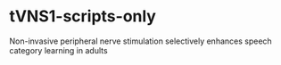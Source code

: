 # tVNS1-scripts-only
Non-invasive peripheral nerve stimulation selectively enhances speech category learning in adults 
